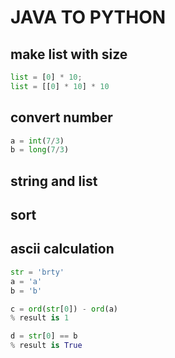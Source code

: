 # JAVA TO PYTHON
## make list with size

```python
list = [0] * 10;
list = [[0] * 10] * 10
```
## convert number
```python
a = int(7/3)
b = long(7/3)
```
## string and list


## sort

## ascii calculation
```python
str = 'brty'
a = 'a'
b = 'b'

c = ord(str[0]) - ord(a)
% result is 1

d = str[0] == b
% result is True
```
